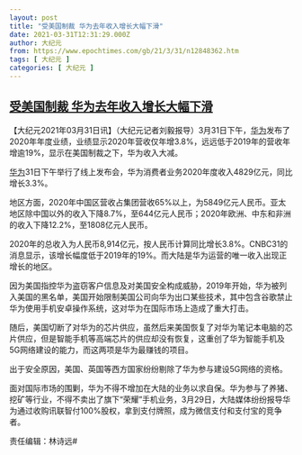 ```yaml
---
layout: post
title: "受美国制裁 华为去年收入增长大幅下滑"
date: 2021-03-31T12:31:29.000Z
author: 大纪元
from: https://www.epochtimes.com/gb/21/3/31/n12848362.htm
tags: [ 大纪元 ]
categories: [ 大纪元 ]
---
```

<!--1617193889000-->
[受美国制裁 华为去年收入增长大幅下滑](https://www.epochtimes.com/gb/21/3/31/n12848362.htm)
------

<div>
<p>【大纪元2021年03月31日讯】（大纪元记者刘毅报导）3月31日下午，<a href="https://www.epochtimes.com/gb/tag/%E5%8D%8E%E4%B8%BA.html">华为</a>发布了2020年年度业绩，业绩显示2020年营收仅年增3.8%，远远低于2019年的营收年增逾19%，显示在美国制裁之下，华为收入大减。</p><p><a href="https://www.epochtimes.com/gb/tag/%E5%8D%8E%E4%B8%BA.html">华为</a>31日下午举行了线上发布会，华为消费者业务2020年度收入4829亿元，同比增长3.3%。</p><p>地区方面，2020年中国区营收占集团营收65%以上，为5849亿元人民币。亚太地区除中国以外的收入下降8.7%，至644亿元人民币；2020年欧洲、中东和非洲的收入下降12.2%，至1808亿元人民币。</p><p>2020年的总收入为人民币8,914亿元，按人民币计算同比增长3.8%。CNBC31的消息显示，该增长幅度低于2019年的19%。而大陆是华为运营的唯一收入出现正增长的地区。</p><p>因为美国指控华为盗窃客户信息及对美国安全构成威胁，2019年开始，华为被列入美国的黑名单，美国开始限制美国公司向华为出口某些技术，其中包含谷歌禁止华为使用手机安卓操作系统，这对华为在国际市场上造成了重大打击。</p><p>随后，美国切断了对华为的芯片供应，虽然后来美国恢复了对华为笔记本电脑的芯片供应，但是智能手机等高端芯片的供应却没有恢复，这重创了华为智能手机及5G网络建设的能力，而这两项是华为最赚钱的项目。</p><p>出于安全原因，美国、英国等西方国家纷纷剔除了华为参与建设5G网络的资格。</p><p>面对国际市场的围剿，华为不得不增加在大陆的业务以求自保。华为参与了养猪、挖矿等行业，不得不卖出了旗下“荣耀”手机业务，3月29日，大陆媒体纷纷报导华为通过收购讯联智付100%股权，拿到支付牌照，成为微信支付和支付宝的竞争者。</p><p>责任编辑：林诗远#</p>
</div>
